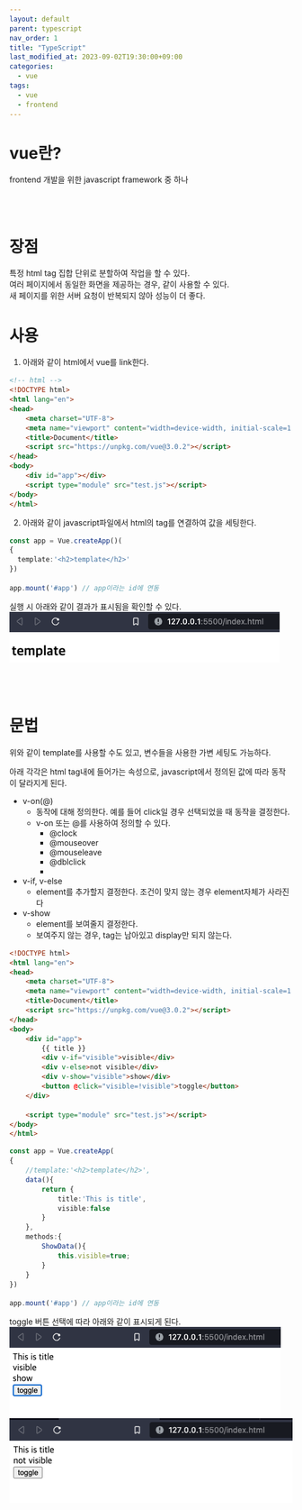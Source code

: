 ```yaml
---
layout: default
parent: typescript
nav_order: 1
title: "TypeScript"
last_modified_at: 2023-09-02T19:30:00+09:00
categories:
  - vue
tags:
  - vue
  - frontend
---
```


# vue란?

frontend 개발을 위한 javascript framework 중 하나

<br><br>
# 장점
특정 html tag 집합 단위로 분할하여 작업을 할 수 있다.<br>
여러 페이지에서 동일한 화면을 제공하는 경우, 같이 사용할 수 있다.<br>
새 페이지를 위한 서버 요청이 반복되지 않아 성능이 더 좋다.
  

# 사용
1. 아래와 같이 html에서 vue를 link한다.
```html
<!-- html -->
<!DOCTYPE html>
<html lang="en">
<head>
    <meta charset="UTF-8">
    <meta name="viewport" content="width=device-width, initial-scale=1.0">
    <title>Document</title>
    <script src="https://unpkg.com/vue@3.0.2"></script>
</head>
<body>
    <div id="app"></div>
    <script type="module" src="test.js"></script>
</body>
</html>
```

2. 아래와 같이 javascript파일에서 html의 tag를 연결하여 값을 세팅한다.
```ts
const app = Vue.createApp()(
{
  template:'<h2>template</h2>'
})

app.mount('#app') // app이라는 id에 연동
```

실행 시 아래와 같이 결과가 표시됨을 확인할 수 있다.<br>
![Alt text](image.png)

<br><br>

# 문법
위와 같이 template를 사용할 수도 있고, 변수들을 사용한 가변 세팅도 가능하다.

아래 각각은 html tag내에 들어가는 속성으로, javascript에서 정의된 값에 따라 동작이 달라지게 된다.
* v-on(@)
  * 동작에 대해 정의한다. 예를 들어 click일 경우 선택되었을 때 동작을 결정한다.
  * v-on 또는 @를 사용하여 정의할 수 있다.
    * @clock
    * @mouseover
    * @mouseleave
    * @dblclick
    * 
* v-if, v-else
  * element를 추가할지 결정한다. 조건이 맞지 않는 경우 element자체가 사라진다
* v-show
  * element를 보여줄지 결정한다.
  * 보여주지 않는 경우, tag는 남아있고 display만 되지 않는다.

```html
<!DOCTYPE html>
<html lang="en">
<head>
    <meta charset="UTF-8">
    <meta name="viewport" content="width=device-width, initial-scale=1.0">
    <title>Document</title>
    <script src="https://unpkg.com/vue@3.0.2"></script>
</head>
<body>
    <div id="app">
        {{ title }}
        <div v-if="visible">visible</div>
        <div v-else>not visible</div>
        <div v-show="visible">show</div>
        <button @click="visible=!visible">toggle</button>
    </div>
        
    <script type="module" src="test.js"></script>
</body>
</html>
```

```ts
const app = Vue.createApp(
{
    //template:'<h2>template</h2>',
    data(){
        return {
            title:'This is title',
            visible:false
        }
    },
    methods:{
        ShowData(){
            this.visible=true;
        }
    }
})
    
app.mount('#app') // app이라는 id에 연동
```

toggle 버튼 선택에 따라 아래와 같이 표시되게 된다.
![Alt text](image-1.png)
![Alt text](image-2.png)